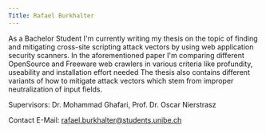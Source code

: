 ```yaml
---
Title: Rafael Burkhalter
---
```


As a Bachelor Student I'm currently writing my thesis on the topic of finding and mitigating cross-site scripting attack vectors by using web application security scanners. In the aforementioned paper I'm comparing different OpenSource and Freeware web crawlers in various criteria like profundity, useability and installation effort needed
The thesis also contains different variants of how to mitigate attack vectors which stem from improper neutralization of input fields.

Supervisors: Dr. Mohammad Ghafari, Prof. Dr. Oscar Nierstrasz

Contact E-Mail: [rafael.burkhalter@students.unibe.ch](rafael.burkhalter@students.unibe.ch)
